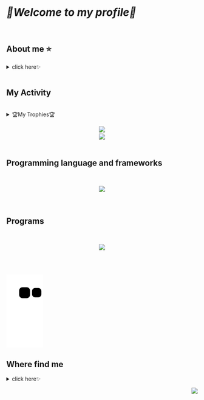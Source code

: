 # *💖Welcome to my profile💖* 
<br>

## About me ⭐
<details>
    <summary>click here✨</summary>
    <ul>
            <li> -I am 18y </li>
            <li> -I am living in Brazil </li>
            <li> - I like cartoon, games, music and drawing </li>
            <li> - If you like this profile, starred and follow me 💕</li>
     </ul>
</details>       
<br>

## My Activity  
<br>
    <div>
     <details>
     <summary>🏆My Trophies🏆</summary>
    <br />
<p align="center">
        <img src="https://github-profile-trophy.vercel.app/?username=MilenaMartini&theme=darkhub&margin-w=15" alt="Trophies GitHub" />
</p>
  
 </details> 
    </div>
    <br />
 
<div align='center'>
  <img height="150em" src="http://github-readme-streak-stats.herokuapp.com?user=MilenaMartini&theme=github_dark&hdate_format=j%20M%5B%20Y%5D&stroke=DBDADA&background=0D1117&ring=f22727&fire=b30d1e&currStreakNum=FFFF&sideNums=FFFF&currStreakLabel=f22727&sideLabels=f22727&dates=FFFF"/><br>
    
  <img width="400em" src="https://github-readme-stats.vercel.app/api/top-langs/?username=MilenaMartini&layout=compact&langs_count=10&theme=github_dark&title_color=f22727" />      
        
<div style="display: inline_block" align="center"><br>

 </div>
  </div>
 
 ## Programming language and frameworks
 <br> 
  <p align="center">
    <img src="https://skillicons.dev/icons?i=cs,css,html,js,php,react,sass" />
  </p>
  <br />
 
 ## Programs
 
   <br> 
  <p align="center">
    <img src="https://skillicons.dev/icons?i=mysql,visualstudio,vscode" />
  </p>
  <br />

## 
    
![Snake animation](https://github.com/MilenaMartini/MilenaMartini/blob/output/github-contribution-grid-snake.svg)

</div>

## Where find me

<details>
    <summary>click here✨</summary>
    
<p align="center">
  <a href="https://linkedin.com/in/MilenaMartini" target="blank"><img align="center" src="https://raw.githubusercontent.com/rahuldkjain/github-profile-readme-generator/master/src/images/icons/Social/linked-in-alt.svg" alt="MilenaMartini" height="35" width="40" /></a> 
  <a href="https://instagram.com/lena_miart" target="blank"><img align="center" src="https://raw.githubusercontent.com/rahuldkjain/github-profile-readme-generator/master/src/images/icons/Social/instagram.svg" alt="MilenaMartini" height="35" width="40" /></a>


</p>
</details>

<p align="end">
<a href="https://visitorbadge.io/status?path=https%3A%2F%2Fgithub.com%2FMilenaMartini%2FMilenaMartini%2Fedit%2Fmain%2FREADME.md"><img src="https://api.visitorbadge.io/api/visitors?path=https%3A%2F%2Fgithub.com%2FMilenaMartini%2FMilenaMartini%2Fedit%2Fmain%2FREADME.md&label=Visitantes&labelColor=%231c1c1c&countColor=%23ff0000" /></a>
</p>

    
